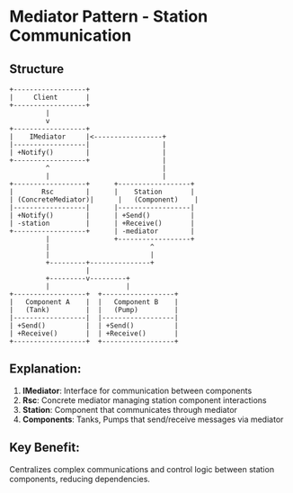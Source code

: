 # Mediator Pattern - Station Communication

## Structure
```
+------------------+
|     Client       |
+------------------+
         |
         v
+------------------+
|    IMediator     |<-----------------+
|------------------|                  |
| +Notify()        |                  |
+------------------+                  |
         ^                            |
         |                            |
+------------------+      +------------------+
|       Rsc        |      |    Station       |
| (ConcreteMediator)|      |   (Component)    |
|------------------|      |------------------|
| +Notify()        |      | +Send()          |
| -station         |      | +Receive()       |
+------------------+      | -mediator        |
         |                +------------------+
         |                         ^
         |                         |
         +---------+---------------+
                   |
         +---------v---------+
         |                   |
+------------------+  +------------------+
|   Component A    |  |   Component B    |
|   (Tank)         |  |   (Pump)         |
|------------------|  |------------------|
| +Send()          |  | +Send()          |
| +Receive()       |  | +Receive()       |
+------------------+  +------------------+
```

## Explanation:
1. **IMediator**: Interface for communication between components
2. **Rsc**: Concrete mediator managing station component interactions
3. **Station**: Component that communicates through mediator
4. **Components**: Tanks, Pumps that send/receive messages via mediator

## Key Benefit:
Centralizes complex communications and control logic between station components, reducing dependencies.